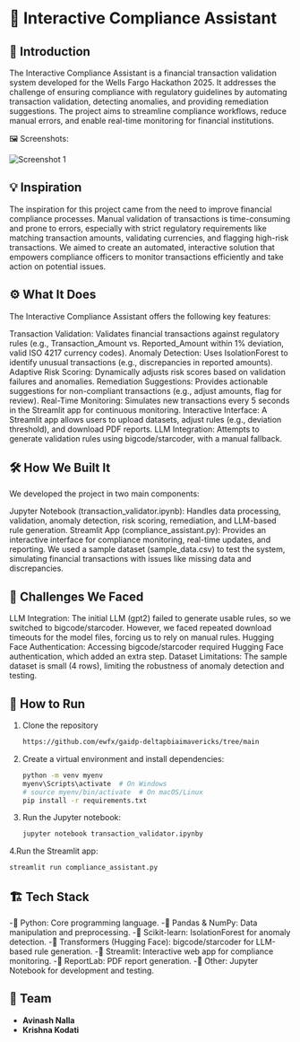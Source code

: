 # 🚀 Interactive Compliance Assistant

## 🎯 Introduction
The Interactive Compliance Assistant is a financial transaction validation system developed for the Wells Fargo Hackathon 2025. It addresses the challenge of ensuring compliance with regulatory guidelines by automating transaction validation, detecting anomalies, and providing remediation suggestions. The project aims to streamline compliance workflows, reduce manual errors, and enable real-time monitoring for financial institutions.
 
🖼️ Screenshots:

![Screenshot 1](link-to-image)

## 💡 Inspiration
The inspiration for this project came from the need to improve financial compliance processes. Manual validation of transactions is time-consuming and prone to errors, especially with strict regulatory requirements like matching transaction amounts, validating currencies, and flagging high-risk transactions. We aimed to create an automated, interactive solution that empowers compliance officers to monitor transactions efficiently and take action on potential issues.

## ⚙️ What It Does
The Interactive Compliance Assistant offers the following key features:

Transaction Validation: Validates financial transactions against regulatory rules (e.g., Transaction_Amount vs. Reported_Amount within 1% deviation, valid ISO 4217 currency codes).
Anomaly Detection: Uses IsolationForest to identify unusual transactions (e.g., discrepancies in reported amounts).
Adaptive Risk Scoring: Dynamically adjusts risk scores based on validation failures and anomalies.
Remediation Suggestions: Provides actionable suggestions for non-compliant transactions (e.g., adjust amounts, flag for review).
Real-Time Monitoring: Simulates new transactions every 5 seconds in the Streamlit app for continuous monitoring.
Interactive Interface: A Streamlit app allows users to upload datasets, adjust rules (e.g., deviation threshold), and download PDF reports.
LLM Integration: Attempts to generate validation rules using bigcode/starcoder, with a manual fallback.

## 🛠️ How We Built It
We developed the project in two main components:

Jupyter Notebook (transaction_validator.ipynb): Handles data processing, validation, anomaly detection, risk scoring, remediation, and LLM-based rule generation.
Streamlit App (compliance_assistant.py): Provides an interactive interface for compliance monitoring, real-time updates, and reporting.
We used a sample dataset (sample_data.csv) to test the system, simulating financial transactions with issues like missing data and discrepancies.

## 🚧 Challenges We Faced
LLM Integration: The initial LLM (gpt2) failed to generate usable rules, so we switched to bigcode/starcoder. However, we faced repeated download timeouts for the model files, forcing us to rely on manual rules.
Hugging Face Authentication: Accessing bigcode/starcoder required Hugging Face authentication, which added an extra step.
Dataset Limitations: The sample dataset is small (4 rows), limiting the robustness of anomaly detection and testing.

## 🏃 How to Run
1. Clone the repository  
   ```sh
   https://github.com/ewfx/gaidp-deltapbiaimavericks/tree/main
   ```
2. Create a virtual environment and install dependencies:  
   ```sh
   python -m venv myenv
   myenv\Scripts\activate  # On Windows
   # source myenv/bin/activate  # On macOS/Linux
   pip install -r requirements.txt

3. Run the Jupyter notebook:
   ```sh
   jupyter notebook transaction_validator.ipynby
   ```
4.Run the Streamlit app:
   ```sh
   streamlit run compliance_assistant.py
   ```

## 🏗️ Tech Stack
-🔹 Python: Core programming language.
-🔹 Pandas & NumPy: Data manipulation and preprocessing.
-🔹 Scikit-learn: IsolationForest for anomaly detection.
-🔹 Transformers (Hugging Face): bigcode/starcoder for LLM-based rule generation.
-🔹 Streamlit: Interactive web app for compliance monitoring.
-🔹 ReportLab: PDF report generation.
-🔹 Other: Jupyter Notebook for development and testing.

## 👥 Team
- **Avinash Nalla**
- **Krishna Kodati**

